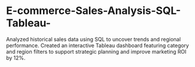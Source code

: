 # E-commerce-Sales-Analysis-SQL-Tableau-
Analyzed historical sales data using SQL to uncover trends and regional performance. Created an interactive Tableau dashboard featuring category and region filters to support strategic planning and improve marketing ROI by 12%.
